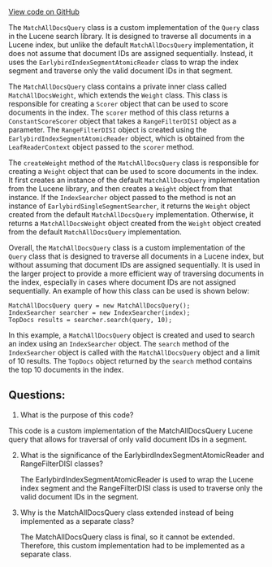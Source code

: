 [View code on GitHub](https://github.com/misbahsy/the-algorithm/src/java/com/twitter/search/earlybird/search/queries/MatchAllDocsQuery.java)

The `MatchAllDocsQuery` class is a custom implementation of the `Query` class in the Lucene search library. It is designed to traverse all documents in a Lucene index, but unlike the default `MatchAllDocsQuery` implementation, it does not assume that document IDs are assigned sequentially. Instead, it uses the `EarlybirdIndexSegmentAtomicReader` class to wrap the index segment and traverse only the valid document IDs in that segment.

The `MatchAllDocsQuery` class contains a private inner class called `MatchAllDocsWeight`, which extends the `Weight` class. This class is responsible for creating a `Scorer` object that can be used to score documents in the index. The `scorer` method of this class returns a `ConstantScoreScorer` object that takes a `RangeFilterDISI` object as a parameter. The `RangeFilterDISI` object is created using the `EarlybirdIndexSegmentAtomicReader` object, which is obtained from the `LeafReaderContext` object passed to the `scorer` method.

The `createWeight` method of the `MatchAllDocsQuery` class is responsible for creating a `Weight` object that can be used to score documents in the index. It first creates an instance of the default `MatchAllDocsQuery` implementation from the Lucene library, and then creates a `Weight` object from that instance. If the `IndexSearcher` object passed to the method is not an instance of `EarlybirdSingleSegmentSearcher`, it returns the `Weight` object created from the default `MatchAllDocsQuery` implementation. Otherwise, it returns a `MatchAllDocsWeight` object created from the `Weight` object created from the default `MatchAllDocsQuery` implementation.

Overall, the `MatchAllDocsQuery` class is a custom implementation of the `Query` class that is designed to traverse all documents in a Lucene index, but without assuming that document IDs are assigned sequentially. It is used in the larger project to provide a more efficient way of traversing documents in the index, especially in cases where document IDs are not assigned sequentially. An example of how this class can be used is shown below:

```
MatchAllDocsQuery query = new MatchAllDocsQuery();
IndexSearcher searcher = new IndexSearcher(index);
TopDocs results = searcher.search(query, 10);
```

In this example, a `MatchAllDocsQuery` object is created and used to search an index using an `IndexSearcher` object. The `search` method of the `IndexSearcher` object is called with the `MatchAllDocsQuery` object and a limit of 10 results. The `TopDocs` object returned by the `search` method contains the top 10 documents in the index.
## Questions: 
 1. What is the purpose of this code?
   
   This code is a custom implementation of the MatchAllDocsQuery Lucene query that allows for traversal of only valid document IDs in a segment.

2. What is the significance of the EarlybirdIndexSegmentAtomicReader and RangeFilterDISI classes?

   The EarlybirdIndexSegmentAtomicReader is used to wrap the Lucene index segment and the RangeFilterDISI class is used to traverse only the valid document IDs in the segment.

3. Why is the MatchAllDocsQuery class extended instead of being implemented as a separate class?

   The MatchAllDocsQuery class is final, so it cannot be extended. Therefore, this custom implementation had to be implemented as a separate class.
